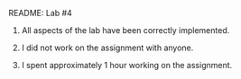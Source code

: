 README: Lab #4

1. All aspects of the lab have been correctly implemented.

2. I did not work on the assignment with anyone.

3. I spent approximately 1 hour working on the assignment.
